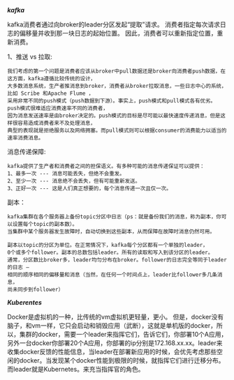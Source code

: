 ***kafka***

kafka消费者通过向broker的leader分区发起“提取”请求。
消费者指定每次请求日志的偏移量并收到那一块日志的起始位置。
因此，消费者可以重新指定位置，重新消费。

1、推送 vs 拉取:

    我们考虑的第一个问题是消费者应该从broker中pull数据还是broker向消费者push数据，在这方面，kafka遵循比较传统的设计，
    大多数消息系统，生产者推消息到broker，消费者从broker拉取消息，一些日志中心的系统，比如 Scribe 和Apache Flume ，
    采用非常不同的push模式（push数据到下游）。事实上，push模式和pull模式各有优劣。push模式很难适应消费速率不同的消费者，
    因为消息发送速率是由broker决定的。push模式的目标是尽可能以最快速度传递消息，但是这样很容易造成消费者来不及处理消息，
    典型的表现就是拒绝服务以及网络拥塞。而pull模式则可以根据consumer的消费能力以适当的速率消费消息。

消息传递保障:

    kafka提供了生产者和消费者之间的担保语义。有多种可能的消息传递保证可以提供：
    1、最多一次 --- 消息可能丢失，但绝不会重发。
    2、至少一次 --- 消息绝不会丢失，但有可能重新发送。
    3、正好一次 --- 这是人们真正想要的，每个消息传递一次且仅一次。


副本：

	kafka集群在各个服务器上备份topic分区中日志（ps：就是备份我们的消息，称为副本，你可以设置每个topic的副本数）。
	当集群中某个服务器发生故障时，自动切换到这些副本，从而保障在故障时消息仍然可用。

    副本以topic的分区为单位。在正常情况下，kafka每个分区都有一个单独的leader，
    0个或多个follower。副本的总数包括leader。所有的读取和写入到该分区的leader。
    通常，分区数比broker多，leader均匀分布在broker。follower的日志完全等同于leader的日志 — 
    相同的顺序相同的偏移量和消息（当然，在任何一个时间点上，leader比follower多几条消息，
    尚未同步到follower）
	
***Kuberentes***

 
Docker是虚拟机的一种，比传统的vm虚拟机更轻量，更小。 但是，docker没有脑子，和vm一样，它只会启动和销毁应用（武断），这就是单机版的docker，所以，集群的docker，需要一个leader来指挥它们，告诉它们，你部署10个A应用，另外一台docker你部署20个A应用，你部署的ip分别是172.168.xx.xx。leader来收集docker反馈的性能信息，当leader在部署新应用的时候，会优先考虑那些空闲的docker。当发现某个docker性能到极限的时候，就指挥它们进行迁移分布。而leader就是Kubernetes。来充当指挥官的角色。